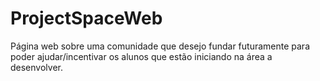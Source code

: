 # ProjectSpaceWeb
Página web sobre uma comunidade que desejo fundar futuramente para poder ajudar/incentivar os alunos que estão iniciando na área a desenvolver.
